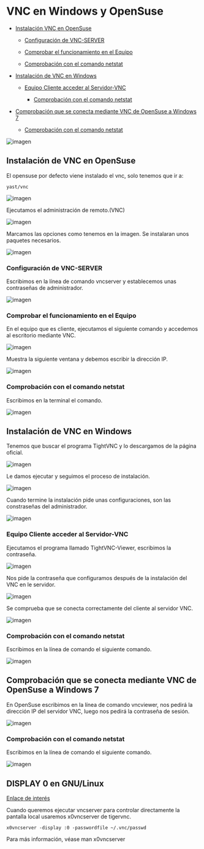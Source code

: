 # VNC en Windows y OpenSuse

- [Instalación VNC en OpenSuse](#id1)

    - [Configuración de VNC-SERVER](#id2)

    - [Comprobar el funcionamiento en el Equipo](#id3)

    - [Comprobación con el comando netstat ](#id4)

- [Instalación de VNC en Windows](#id5)

    - [Equipo Cliente acceder al Servidor-VNC](#id6)

        - [Comprobación con el comando netstat](#id7)


- [Comprobación que se conecta mediante VNC de OpenSuse a Windows 7](#id8)

    - [Comprobación con el comando netstat](#id9)



![imagen](img/vnc.png)

## Instalación de VNC en OpenSuse<a name="id1"></a>

El opensuse por defecto viene instalado el vnc, solo tenemos que ir a:

    yast/vnc

![imagen](img/001.png)

Ejecutamos el administración de remoto.(VNC)

![imagen](img/002.jpg)

Marcamos las opciones como tenemos en la imagen.
Se instalaran unos paquetes necesarios.

![imagen](img/003.jpg)

### Configuración de VNC-SERVER<a name="id2"></a>
Escribimos en la línea de comando vncserver y establecemos unas contraseñas de administrador.

![imagen](img/013.jpg)

### Comprobar el funcionamiento en el Equipo<a name="id3"></a>

En el equipo que es cliente, ejecutamos el siguiente comando y accedemos al escritorio mediante VNC.

![imagen](img/014.jpg)

Muestra la siguiente ventana y debemos escribir la dirección IP.

![imagen](img/015.jpg)

### Comprobación con el comando netstat<a name="id4"></a>

Escribimos en la terminal el comando.

![imagen](img/016.jpg)


## Instalación de VNC en Windows<a name="id5"></a>

Tenemos que buscar el programa TightVNC y lo descargamos de la página oficial.

![imagen](img/005.jpg)

Le damos ejecutar y seguimos el proceso de instalación.

![imagen](img/006.jpg)

Cuando termine la instalación pide unas configuraciones, son las constraseñas del administrador.

![imagen](img/008.jpg)


### Equipo Cliente acceder al Servidor-VNC<a name="id6"></a>

Ejecutamos el programa llamado TightVNC-Viewer, escribimos la contraseña.

![imagen](img/009.jpg)

Nos pide la contraseña que configuramos después de la instalación del VNC en le servidor.

![imagen](img/010.jpg)

Se comprueba que se conecta correctamente del cliente al servidor VNC.

![imagen](img/011.jpg)

### Comprobación con el comando netstat<a name="id7"></a>

Escribimos en la línea de comando el siguiente comando.

![imagen](img/012.jpg)

## Comprobación que se conecta mediante VNC de OpenSuse a Windows 7<a name="id8"></a>

En OpenSuse escribimos en la línea de comando vncviewer, nos pedirá la dirección IP del servidor VNC, luego nos pedirá la contraseña de sesión.

![imagen](img/017.jpg)

### Comprobación con el comando netstat<a name="id9"></a>

Escribimos en la línea de comando el siguiente comando.

![imagen](img/018.jpg)


## DISPLAY 0 en GNU/Linux<a name="id10"></a>

[Enlace de interés](https://wiki.archlinux.org/index.php/TigerVNC_)

Cuando queremos ejecutar vncserver para controlar directamente la pantalla local usaremos x0vncserver de tigervnc.

    x0vncserver -display :0 -passwordfile ~/.vnc/passwd

Para más información, véase man x0vncserver
